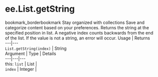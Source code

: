  
#  ee.List.getString
bookmark_borderbookmark Stay organized with collections  Save and categorize content based on your preferences.
Returns the string at the specified position in list. A negative index counts backwards from the end of the list. If the value is not a string, an error will occur.
Usage | Returns  
---|---  
`List.getString(index)` | String  
Argument | Type | Details  
---|---|---  
this: `list` | List |   
`index` | Integer |   
